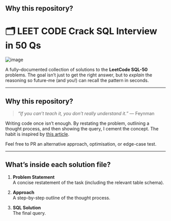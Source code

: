 # 



 ## Why this repository?


# 🗂️ LEET CODE Crack SQL Interview in 50 Qs

![image](https://github.com/user-attachments/assets/7661680d-751c-47ce-be51-cd1dd454a406)

A fully–documented collection of solutions to the **LeetCode SQL-50** problems. The goal isn’t just to get the right answer, but to *explain* the reasoning so future-me (and you!) can recall the pattern in seconds.

---

## Why this repository?

> *“If you can’t teach it, you don’t really understand it.”* — Feynman

Writing code once isn’t enough. By restating the problem, outlining a thought process, and then showing the query, I cement the concept. The habit is inspired by [this article](https://duncan-mcardle.medium.com/what-is-leetcode-and-why-do-i-post-solutions-to-it-on-medium-d40fb958bbc2).

Feel free to PR an alternative approach, optimisation, or edge-case test.

---

## What’s inside each solution file?

1. **Problem Statement**  
   A concise restatement of the task (including the relevant table schema).

2. **Approach**  
   A step-by-step outline of the thought process.

3. **SQL Solution**  
   The final query.








